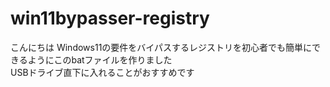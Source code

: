 # win11bypasser-registry
こんにちは
Windows11の要件をバイパスするレジストリを初心者でも簡単にできるようにこのbatファイルを作りました<br>USBドライブ直下に入れることがおすすめです
